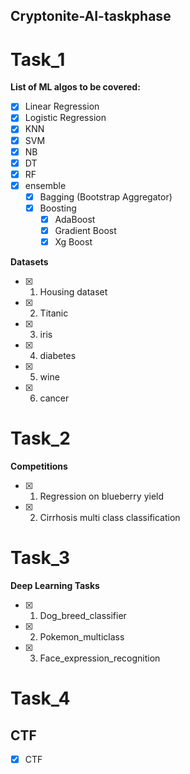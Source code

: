 ﻿## Cryptonite-AI-taskphase

# Task_1

**List of ML algos to be covered:**
- [x] Linear Regression
- [x] Logistic Regression
- [x] KNN 
- [x] SVM 
- [x] NB 
- [x] DT 
- [x] RF 
- [x] ensemble 
     - [x] Bagging (Bootstrap Aggregator)
     - [x] Boosting
       - [x] AdaBoost
       - [x] Gradient Boost
       - [x] Xg Boost

**Datasets**
- [x] 1. Housing dataset
- [x] 2. Titanic
- [x] 3. iris
- [x] 4. diabetes
- [x] 5. wine 
- [x] 6. cancer

# Task_2

**Competitions**
- [x] 1. Regression on blueberry yield
- [x] 2. Cirrhosis multi class classification

# Task_3

**Deep Learning Tasks**
- [x] 1. Dog_breed_classifier
- [x] 2. Pokemon_multiclass
- [x] 3. Face_expression_recognition

# Task_4
## CTF
- [x] CTF